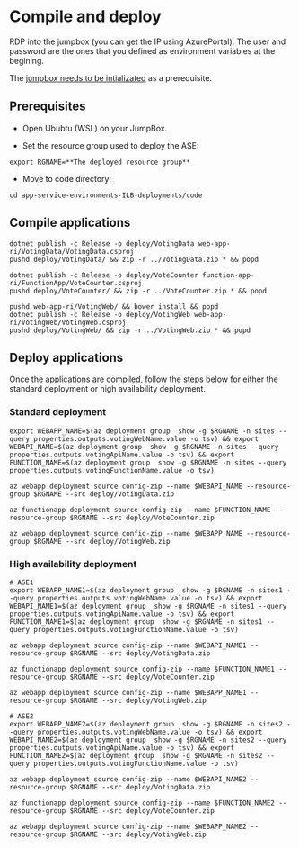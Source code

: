 # Compile and deploy

 RDP into the jumpbox (you can get the IP using AzurePortal). The user and password are the ones that you defined as environment variables at the begining.

 The [jumpbox needs to be intializated](./prepare_jumpbox.md) as a prerequisite.
 
## Prerequisites

- Open Ububtu (WSL) on your JumpBox.

- Set the resource group used to deploy the ASE:

 ```
 export RGNAME=**The deployed resource group**
 ```

- Move to code directory:

 ```
 cd app-service-environments-ILB-deployments/code
 ```

##  Compile applications

```
dotnet publish -c Release -o deploy/VotingData web-app-ri/VotingData/VotingData.csproj
pushd deploy/VotingData/ && zip -r ../VotingData.zip * && popd

dotnet publish -c Release -o deploy/VoteCounter function-app-ri/FunctionApp/VoteCounter.csproj
pushd deploy/VoteCounter/ && zip -r ../VoteCounter.zip * && popd

pushd web-app-ri/VotingWeb/ && bower install && popd
dotnet publish -c Release -o deploy/VotingWeb web-app-ri/VotingWeb/VotingWeb.csproj
pushd deploy/VotingWeb/ && zip -r ../VotingWeb.zip * && popd
```

##  Deploy applications

Once the applications are compiled, follow the steps below for either the standard deployment or high availability deployment.

### Standard deployment

```
export WEBAPP_NAME=$(az deployment group  show -g $RGNAME -n sites --query properties.outputs.votingWebName.value -o tsv) && export WEBAPI_NAME=$(az deployment group  show -g $RGNAME -n sites --query properties.outputs.votingApiName.value -o tsv) && export FUNCTION_NAME=$(az deployment group  show -g $RGNAME -n sites --query properties.outputs.votingFunctionName.value -o tsv) 

az webapp deployment source config-zip --name $WEBAPI_NAME --resource-group $RGNAME --src deploy/VotingData.zip

az functionapp deployment source config-zip --name $FUNCTION_NAME --resource-group $RGNAME --src deploy/VoteCounter.zip

az webapp deployment source config-zip --name $WEBAPP_NAME --resource-group $RGNAME --src deploy/VotingWeb.zip
```

### High availability deployment

```
# ASE1
export WEBAPP_NAME1=$(az deployment group  show -g $RGNAME -n sites1 --query properties.outputs.votingWebName.value -o tsv) && export WEBAPI_NAME1=$(az deployment group  show -g $RGNAME -n sites1 --query properties.outputs.votingApiName.value -o tsv) && export FUNCTION_NAME1=$(az deployment group  show -g $RGNAME -n sites1 --query properties.outputs.votingFunctionName.value -o tsv) 

az webapp deployment source config-zip --name $WEBAPI_NAME1 --resource-group $RGNAME --src deploy/VotingData.zip

az functionapp deployment source config-zip --name $FUNCTION_NAME1 --resource-group $RGNAME --src deploy/VoteCounter.zip

az webapp deployment source config-zip --name $WEBAPP_NAME1 --resource-group $RGNAME --src deploy/VotingWeb.zip

# ASE2
export WEBAPP_NAME2=$(az deployment group  show -g $RGNAME -n sites2 --query properties.outputs.votingWebName.value -o tsv) && export WEBAPI_NAME2=$(az deployment group  show -g $RGNAME -n sites2 --query properties.outputs.votingApiName.value -o tsv) && export FUNCTION_NAME2=$(az deployment group  show -g $RGNAME -n sites2 --query properties.outputs.votingFunctionName.value -o tsv)

az webapp deployment source config-zip --name $WEBAPI_NAME2 --resource-group $RGNAME --src deploy/VotingData.zip

az functionapp deployment source config-zip --name $FUNCTION_NAME2 --resource-group $RGNAME --src deploy/VoteCounter.zip

az webapp deployment source config-zip --name $WEBAPP_NAME2 --resource-group $RGNAME --src deploy/VotingWeb.zip
```
